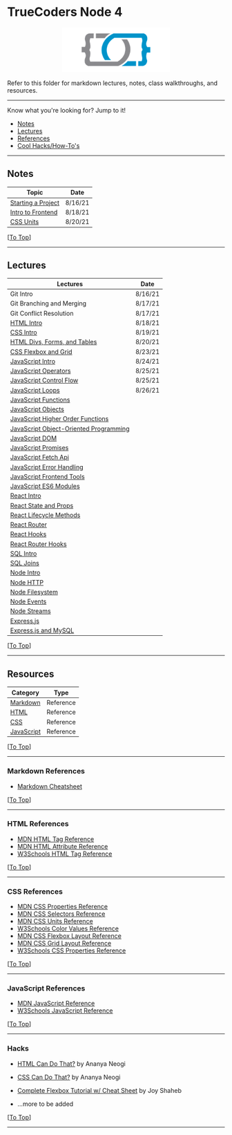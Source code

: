 # TrueCoders Node 4

<p align="center">
<a href="https://truecoders.io">
<img src="assets/TCLogoOnly.png" width="250" />
</a>
</p>

Refer to this folder for markdown lectures, notes, class walkthroughs, and resources.

---

Know what you're looking for? Jump to it!

- [Notes](#notes)
- [Lectures](#lectures)
- [References](#references)
- [Cool Hacks/How-To's](#hacks)

---

## Notes

| Topic                                               | Date    |
| --------------------------------------------------- | ------- |
| [Starting a Project](./notes/STARTING-A-PROJECT.md) | 8/16/21 |
| [Intro to Frontend](./notes/INTRO-TO-FRONTEND.md)   | 8/18/21 |
| [CSS Units](./notes/CSS-UNITS.md)                   | 8/20/21 |

[[To Top](#truecoders-node-4)]

---

## Lectures

| Lectures                                                                                        | Date    |
| ----------------------------------------------------------------------------------------------- | ------- |
| Git Intro                                                                                       | 8/16/21 |
| Git Branching and Merging                                                                       | 8/17/21 |
| Git Conflict Resolution                                                                         | 8/17/21 |
| [HTML Intro](./lectures/html/html-intro.md)                                                     | 8/18/21 |
| [CSS Intro](./lectures/css/css-intro.md)                                                        | 8/19/21 |
| [HTML Divs, Forms, and Tables](./lectures/html/html-divs-forms-and-tables.md)                   | 8/20/21 |
| [CSS Flexbox and Grid](./lectures/css/css-flexbox-and-grid.md)                                  | 8/23/21 |
| [JavaScript Intro](./lectures/javascript/javascript-introduction.md)                            | 8/24/21 |
| [JavaScript Operators](./lectures/javascript/javascript-operators.md)                           | 8/25/21 |
| [JavaScript Control Flow](./lectures/javascript/javascript-selection-statements.md)             | 8/25/21 |
| [JavaScript Loops](./lectures/javascript/javascript-loops.md)                                   | 8/26/21 |
| [JavaScript Functions](./lectures/javascript/javascript-functions.md)                           |         |
| [JavaScript Objects](./lectures/javascript/javascript-objects.md)                               |         |
| [JavaScript Higher Order Functions](./lectures/javascript/javascript-higher-order-functions.md) |         |
| [JavaScript Object-Oriented Programming](./lectures/javascript/javascript-oop.md)               |         |
| [JavaScript DOM](./lectures/javascript/javascript-dom.md)                                       |         |
| [JavaScript Promises](./lectures/javascript/javascript-promises.md)                             |         |
| [JavaScript Fetch Api](./lectures/javascript/javascript-apis.md)                                |         |
| [JavaScript Error Handling](./lectures/javascript/javascript-error-handling.md)                 |         |
| [JavaScript Frontend Tools](./lectures/javascript/javascript-npm-yarn-webpack.md)               |         |
| [JavaScript ES6 Modules](./lectures/javascript/javascript-es6-modules.md)                       |         |
| [React Intro](./lectures/react/react-intro.md)                                                  |         |
| [React State and Props](./lectures/react/react-state-props.md)                                  |         |
| [React Lifecycle Methods](./lectures/react/lifecycle-methods.md)                                |         |
| [React Router](./lectures/react/react-router.md)                                                |         |
| [React Hooks](./lectures/react/react-hooks.md)                                                  |         |
| [React Router Hooks](./lectures/react/react-router-hooks.md)                                    |         |
| [SQL Intro](./lectures/sql/sql-intro.md)                                                        |         |
| [SQL Joins](./lectures/sql/sql-joins.md)                                                        |         |
| [Node Intro](./lectures/node/node-intro.md)                                                     |         |
| [Node HTTP](./lectures/node/modules.md)                                                         |         |
| [Node Filesystem](./lectures/node/fs.md)                                                        |         |
| [Node Events](./lectures/node/events.md)                                                        |         |
| [Node Streams](./lectures/node/streams.md)                                                      |         |
| [Express.js](./lectures/node/express.md)                                                        |         |
| [Express.js and MySQL](./lectures/node/express_mysql.md)                                        |         |

[[To Top](#truecoders-node-4)]

---

## Resources

| Category                             | Type      |
| ------------------------------------ | --------- |
| [Markdown](#markdown-references)     | Reference |
| [HTML](#html-references)             | Reference |
| [CSS](#css-references)               | Reference |
| [JavaScript](#javascript-references) | Reference |

[[To Top](#truecoders-node-4)]

---

### Markdown References

- [Markdown Cheatsheet](https://www.markdownguide.org/cheat-sheet)

[[To Top](#truecoders-node-4)]

---

### HTML References

- [MDN HTML Tag Reference](https://developer.mozilla.org/en-US/docs/Web/HTML/Element)
- [MDN HTML Attribute Reference](https://developer.mozilla.org/en-US/docs/Web/HTML/Attributes)
- [W3Schools HTML Tag Reference](https://www.w3schools.com/tags/default.asp)

[[To Top](#truecoders-node-4)]

---

### CSS References

- [MDN CSS Properties Reference](https://developer.mozilla.org/en-US/docs/Web/CSS/Reference)
- [MDN CSS Selectors Reference](https://developer.mozilla.org/en-US/docs/Web/CSS/CSS_Selectors)
- [MDN CSS Units Reference](https://developer.mozilla.org/en-US/docs/Web/CSS/CSS_Values_and_Units#distance_units)
- [W3Schools Color Values Reference](https://www.w3schools.com/cssref/css_colors_legal.asp)
- [MDN CSS Flexbox Layout Reference](https://developer.mozilla.org/en-US/docs/Web/CSS/CSS_Flexible_Box_Layout)
- [MDN CSS Grid Layout Reference](https://developer.mozilla.org/en-US/docs/Web/CSS/CSS_Grid_Layout)
- [W3Schools CSS Properties Reference](https://www.w3schools.com/cssref/default.asp)

[[To Top](#truecoders-node-4)]

---

### JavaScript References

- [MDN JavaScript Reference](https://developer.mozilla.org/en-US/docs/Web/JavaScript/Reference)
- [W3Schools JavaScript Reference](https://www.w3schools.com/jsref/default.asp)

[[To Top](#truecoders-node-4)]

---

### Hacks

- [HTML Can Do That?](https://dev.to/ananyaneogi/html-can-do-that-c0n) by Ananya Neogi
- [CSS Can Do That?](https://dev.to/ananyaneogi/css-can-do-that-18g7) by Ananya Neogi
- [Complete Flexbox Tutorial w/ Cheat Sheet](https://dev.to/joyshaheb/flexbox-cheat-sheets-in-2021-css-2021-3edl) by Joy Shaheb

- ...more to be added

[[To Top](#truecoders-node-4)]

---
